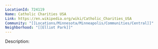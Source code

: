 ```yaml
---
LocationId: 724119
Name: Catholic Charities USA
Link: https://en.wikipedia.org/wiki/Catholic_Charities_USA
Community: "[[Locations/Minnesota/Minneapolis/Communities/Central]]"
Neighborhood: "[[Elliot Park]]"
---
```


Description: